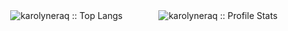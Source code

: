 <div align="center">
  <img src="https://github-readme-stats.vercel.app/api/top-langs/?username=karolyneraq&langs_count=10&theme=tokyonight&layout=donut" alt="karolyneraq :: Top Langs" />
  &emsp;
  &emsp;
  &emsp;
  <img src="https://github-readme-stats.vercel.app/api?username=karolyneraq&show_icons=true&theme=tokyonight&layout=compact" alt="karolyneraq :: Profile Stats" />
</div>

